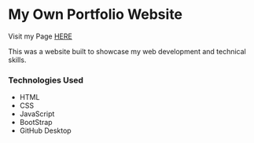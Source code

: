 # My Own Portfolio Website

Visit my Page [HERE](https://dylantonthat.github.io)



This was a website built to showcase my web development and technical skills.



### Technologies Used

* HTML
* CSS
* JavaScript
* BootStrap
* GitHub Desktop

